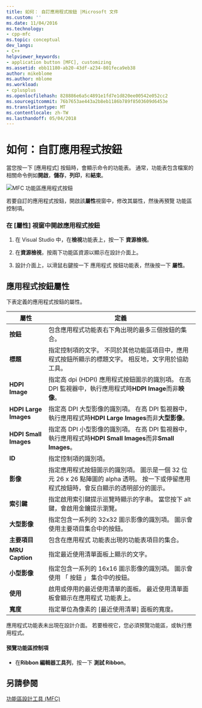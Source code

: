 ```yaml
---
title: 如何： 自訂應用程式按鈕 |Microsoft 文件
ms.custom: ''
ms.date: 11/04/2016
ms.technology:
- cpp-mfc
ms.topic: conceptual
dev_langs:
- C++
helpviewer_keywords:
- application button [MFC], customizing
ms.assetid: ebb11180-ab20-43df-a234-801feca9eb38
author: mikeblome
ms.author: mblome
ms.workload:
- cplusplus
ms.openlocfilehash: 828886e6a5c4891e1fd7e1d820ee00542e052cc2
ms.sourcegitcommit: 76b7653ae443a2b8eb1186b789f8503609d6453e
ms.translationtype: MT
ms.contentlocale: zh-TW
ms.lasthandoff: 05/04/2018
---
```

# <a name="how-to-customize-the-application-button"></a>如何：自訂應用程式按鈕
當您按一下 [應用程式] 按鈕時，會顯示命令的功能表。 通常，功能表包含檔案的相關命令例如**開啟**，**儲存**，**列印**，和**結束**。  
  
 ![MFC 功能區應用程式按鈕](../mfc/media/application_button.png "application_button")  
  
 若要自訂的應用程式按鈕，開啟該**屬性**視窗中，修改其屬性，然後再預覽 功能區控制項。  
  
### <a name="to-open-the-application-button-in-the-properties-window"></a>在 [屬性] 視窗中開啟應用程式按鈕  
  
1.  在 Visual Studio 中，在**檢視**功能表上，按一下 **資源檢視**。  
  
2.  在**資源檢視**，按兩下功能區資源以顯示在設計介面上。  
  
3.  設計介面上，以滑鼠右鍵按一下 應用程式 按鈕功能表，然後按一下 **屬性**。  
  
## <a name="application-button-properties"></a>應用程式按鈕屬性  
 下表定義的應用程式按鈕的屬性。  
  
|屬性|定義|  
|--------------|----------------|  
|**按鈕**|包含應用程式功能表右下角出現的最多三個按鈕的集合。|  
|**標題**|指定控制項的文字。 不同於其他功能區項目中，應用程式按鈕所顯示的標題文字。 相反地，文字用於協助工具。|  
|**HDPI Image**|指定高 dpi (HDPI) 應用程式按鈕圖示的識別項。 在高 DPI 監視器中，執行應用程式時**HDPI Image**而非**映像**。|  
|**HDPI Large Images**|指定高 DPI 大型影像的識別項。 在高 DPI 監視器中，執行應用程式時**HDPI Large Images**而非**大型影像**。|  
|**HDPI Small Images**|指定高 DPI 小型影像的識別項。 在高 DPI 監視器中，執行應用程式時**HDPI Small Images**而非**Small Images**。|  
|**ID**|指定控制項的識別項。|  
|**影像**|指定應用程式按鈕圖示的識別項。 圖示是一個 32 位元 26 x 26 點陣圖的 alpha 透明。 按一下或停留應用程式按鈕時，會反白顯示的透明部分的圖示。|  
|**索引鍵**|指定啟用索引鍵提示巡覽時顯示的字串。 當您按下 alt 鍵，會啟用金鑰提示瀏覽。|  
|**大型影像**|指定包含一系列的 32x32 圖示影像的識別項。 圖示會使用主要項目集合中的按鈕。|  
|**主要項目**|包含在應用程式 功能表出現的功能表項目的集合。|  
|**MRU Caption**|指定最近使用清單面板上顯示的文字。|  
|**小型影像**|指定包含一系列的 16x16 圖示影像的識別項。 圖示會使用 「 按鈕 」 集合中的按鈕。|  
|**使用**|啟用或停用的最近使用清單的面板。 最近使用清單面板會顯示在應用程式 功能表上。|  
|**寬度**|指定單位為像素的 [最近使用清單] 面板的寬度。|  
  
 應用程式功能表未出現在設計介面。 若要檢視它，您必須預覽功能區，或執行應用程式。  
  
#### <a name="to-preview-the-ribbon-control"></a>預覽功能區控制項  
  
-   在**Ribbon 編輯器工具列**，按一下 **測試 Ribbon**。  
  
## <a name="see-also"></a>另請參閱  
 [功能區設計工具 (MFC)](../mfc/ribbon-designer-mfc.md)

